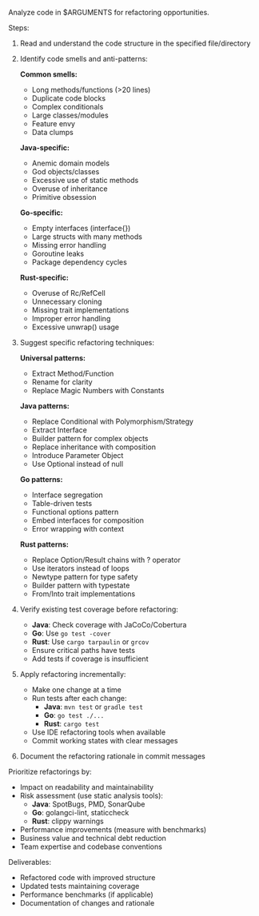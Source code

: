 Analyze code in $ARGUMENTS for refactoring opportunities.

Steps:

1. Read and understand the code structure in the specified file/directory
2. Identify code smells and anti-patterns:

   **Common smells:**
   - Long methods/functions (>20 lines)
   - Duplicate code blocks
   - Complex conditionals
   - Large classes/modules
   - Feature envy
   - Data clumps

   **Java-specific:**
   - Anemic domain models
   - God objects/classes
   - Excessive use of static methods
   - Overuse of inheritance
   - Primitive obsession

   **Go-specific:**
   - Empty interfaces (interface{})
   - Large structs with many methods
   - Missing error handling
   - Goroutine leaks
   - Package dependency cycles

   **Rust-specific:**
   - Overuse of Rc/RefCell
   - Unnecessary cloning
   - Missing trait implementations
   - Improper error handling
   - Excessive unwrap() usage

3. Suggest specific refactoring techniques:

   **Universal patterns:**
   - Extract Method/Function
   - Rename for clarity
   - Replace Magic Numbers with Constants

   **Java patterns:**
   - Replace Conditional with Polymorphism/Strategy
   - Extract Interface
   - Builder pattern for complex objects
   - Replace inheritance with composition
   - Introduce Parameter Object
   - Use Optional instead of null

   **Go patterns:**
   - Interface segregation
   - Table-driven tests
   - Functional options pattern
   - Embed interfaces for composition
   - Error wrapping with context

   **Rust patterns:**
   - Replace Option/Result chains with ? operator
   - Use iterators instead of loops
   - Newtype pattern for type safety
   - Builder pattern with typestate
   - From/Into trait implementations

4. Verify existing test coverage before refactoring:
   - **Java**: Check coverage with JaCoCo/Cobertura
   - **Go**: Use `go test -cover`
   - **Rust**: Use `cargo tarpaulin` or `grcov`
   - Ensure critical paths have tests
   - Add tests if coverage is insufficient

5. Apply refactoring incrementally:
   - Make one change at a time
   - Run tests after each change:
     - **Java**: `mvn test` or `gradle test`
     - **Go**: `go test ./...`
     - **Rust**: `cargo test`
   - Use IDE refactoring tools when available
   - Commit working states with clear messages

6. Document the refactoring rationale in commit messages

Prioritize refactorings by:

- Impact on readability and maintainability
- Risk assessment (use static analysis tools):
  - **Java**: SpotBugs, PMD, SonarQube
  - **Go**: golangci-lint, staticcheck
  - **Rust**: clippy warnings
- Performance improvements (measure with benchmarks)
- Business value and technical debt reduction
- Team expertise and codebase conventions

Deliverables:

- Refactored code with improved structure
- Updated tests maintaining coverage
- Performance benchmarks (if applicable)
- Documentation of changes and rationale
